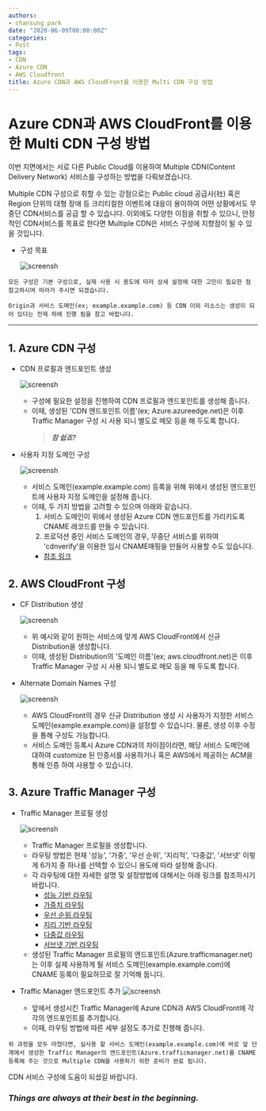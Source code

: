 ```yaml
---
authors:
- chansung park
date: "2020-06-09T00:00:00Z"
categories:
- Post
tags:
- CDN
- Azure CDN
- AWS Cloudfront
title: Azure CDN과 AWS CloudFront를 이용한 Multi CDN 구성 방법
---
```


# Azure CDN과 AWS CloudFront를 이용한 Multi CDN 구성 방법

이번 지면에서는 서로 다른 Public Cloud를 이용하여 Multiple CDN(Content Delivery Network) 서비스를 구성하는 방법을 다뤄보겠습니다.

Multiple CDN 구성으로 취할 수 있는 강점으로는 Public cloud 공급사(社) 혹은 Region 단위의 대형 장애 등 크리티컬한 이벤트에 대응이 용이하여 어떤 상황에서도 무중단 CDN서비스를 공급 할 수 있습니다. 이외에도 다양한 이점을 취할 수 있으니, 안정적인 CDN서비스를 목표로 한다면 Multiple CDN은 서비스 구성에 지향점이 될 수 있을 것입니다.


* 구성 목표

    ![screensh](images/Architecture.png)

```
모든 구성은 기본 구성으로, 실제 사용 시 용도에 따라 상세 설정에 대한 고민이 필요한 점 참고하시며 따라가 주시면 되겠습니다.
```
```
Origin과 서비스 도메인(ex; example.example.com) 등 CDN 이외 리소스는 생성이 되어 있다는 전제 하에 진행 됨을 참고 바랍니다.
```
-----

## 1. Azure CDN 구성

* CDN 프로필과 엔드포인트 생성

    ![screensh](images/Azurecdn.png)
    - 구성에 필요한 설정을 진행하여 CDN 프로필과 엔드포인트를 생성해 줍니다.
    - 이때, 생성된 'CDN 엔드포인트 이름'(ex; Azure.azureedge.net)은 이후 Traffic Manager 구성 시 사용 되니 별도로 메모 등을 해 두도록 합니다.
        > **_참 쉽죠?_**

* 사용자 지정 도메인 구성

    ![screensh](images/customdomain.png)
    - 서비스 도메인(example.example.com) 등록을 위해 위에서 생성된 엔드포인트에 사용자 지정 도메인을 설정해 줍니다.
    - 이때, 두 가지 방법을 고려할 수 있으며 아래와 같습니다.
        1) 서비스 도메인이 위에서 생성된 Azure CDN 엔드포인트를 가리키도록 CNAME 레코드를 만들 수 있습니다.
        2) 프로덕션 중인 서비스 도메인의 경우, 무중단 서비스를 위하여 'cdnverify'을 이용한 임시 CNAME매핑을 만들어 사용할 수도 있습니다.
        * [참조 링크](https://docs.microsoft.com/ko-kr/azure/cdn/cdn-map-content-to-custom-domain)


## 2. AWS CloudFront 구성

* CF Distribution 생성

    ![screensh](images/distnew1.png)
    - 위 예시와 같이 원하는 서비스에 맞게 AWS CloudFront에서 신규 Distribution을 생성합니다.
    - 이때, 생성된 Distribution의 '도메인 이름'(ex; aws.cloudfront.net)은 이후 Traffic Manager 구성 시 사용 되니 별도로 메모 등을 해 두도록 합니다.

* Alternate Domain Names 구성

    ![screensh](images/distnew2.png)
    - AWS CloudFront의 경우 신규 Distribution 생성 시 사용자가 지정한 서비스 도메인(example.example.com)을 설정할 수 있습니다. 물론, 생성 이후 수정을 통해 구성도 가능합니다.
    - 서비스 도메인 등록시 Azure CDN과의 차이점이라면, 해당 서비스 도메인에 대하여 customize 된 인증서를 사용하거나 혹은 AWS에서 제공하는 ACM을 통해 인증 하여 사용할 수 있습니다.


## 3. Azure Traffic Manager 구성

* Traffic Manager 프로필 생성

    ![screensh](images/tmmake.png)
    - Traffic Manager 프로필을 생성합니다.
    - 라우팅 방법은 현재 '성능', '가중', '우선 순위', '지리적', '다중값', '서브넷' 이렇게 6가지 중 하나를 선택할 수 있으니 용도에 따라 설정해 줍니다.
    - 각 라우팅에 대한 자세한 설명 및 설정방법에 대해서는 아래 링크를 참조하시기 바랍니다.
        * [성능 기반 라우팅](https://docs.microsoft.com/ko-kr/azure/traffic-manager/traffic-manager-configure-performance-routing-method)
        * [가중치 라우팅](https://docs.microsoft.com/ko-kr/azure/traffic-manager/tutorial-traffic-manager-weighted-endpoint-routing)
        * [우선 순위 라우팅](https://docs.microsoft.com/ko-kr/azure/traffic-manager/traffic-manager-configure-priority-routing-method)
        * [지리 기반 라우팅](https://docs.microsoft.com/ko-kr/azure/traffic-manager/traffic-manager-configure-geographic-routing-method)
        * [다중값 라우팅](https://docs.microsoft.com/ko-kr/azure/traffic-manager/traffic-manager-configure-multivalue-routing-method)
        * [서브넷 기반 라우팅](https://docs.microsoft.com/ko-kr/azure/traffic-manager/traffic-manager-configure-subnet-routing-method)
    - 생성된 Traffic Manager 프로필의 엔드포인트(Azure.trafficmanager.net)는 이후 실제 사용하게 될 서비스 도메인(example.example.com)에 CNAME 등록이 필요하므로 잘 기억해 둡니다.

* Traffic Manager 엔드포인트 추가
    ![screensh](images/tmendmake.png)
    - 앞에서 생성시킨 Traffic Manager에 Azure CDN과 AWS CloudFront에 각각의 엔드포인트를 추가합니다.
    - 이때, 라우팅 방법에 따른 세부 설정도 추가로 진행해 줍니다.

```
위 과정을 모두 마쳤다면, 실사용 할 서비스 도메인(example.example.com)에 바로 앞 단계에서 생성한 Traffic Manager의 엔드포인트(Azure.trafficmanager.net)를 CNAME 등록해 주는 것으로 Multiple CDN을 사용하기 위한 준비가 완료 됩니다.
```

CDN 서비스 구성에 도움이 되셨길 바랍니다.
### _Things are always at their best in the beginning._
